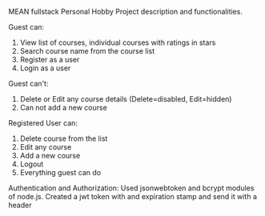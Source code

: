 MEAN fullstack Personal Hobby Project description and functionalities.


Guest can: 
1. View list of courses, individual courses with ratings in stars
2. Search course name from the course list
3. Register as a user
4. Login as a user

Guest can't:
1. Delete or Edit any course details (Delete=disabled, Edit=hidden)
2. Can not add a new course

Registered User can:
1. Delete course from the list
2. Edit any course 
3. Add a new course
4. Logout
5. Everything guest can do

Authentication and Authorization: Used jsonwebtoken and bcrypt modules of node.js. Created a jwt token
with and expiration stamp and send it with a header






